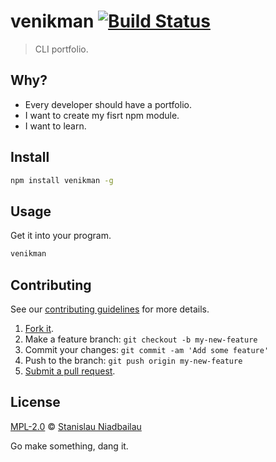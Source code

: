 # venikman [![Build Status](https://travis-ci.org/venikman/venikman.svg?branch=master)](https://travis-ci.org/venikman/venikman)

> CLI portfolio.

## Why?

 - Every developer should have a portfolio.
 - I want to create my fisrt npm module.
 - I want to learn.

## Install

```sh
npm install venikman -g
```

## Usage

Get it into your program.

```sh
venikman
```

## Contributing

See our [contributing guidelines](https://github.com/venikman/venikman/blob/master/CONTRIBUTING.md "The guidelines for participating in this project.") for more details.

1. [Fork it](https://github.com/venikman/venikman/fork).
2. Make a feature branch: `git checkout -b my-new-feature`
3. Commit your changes: `git commit -am 'Add some feature'`
4. Push to the branch: `git push origin my-new-feature`
5. [Submit a pull request](https://github.com/venikman/venikman/compare "Submit code to this project for review.").

## License

[MPL-2.0](https://github.com/venikman/venikman/blob/master/LICENSE "The license for venikman.") © [Stanislau Niadbailau](http://nedbailov.com "Author of venikman.")

Go make something, dang it.
